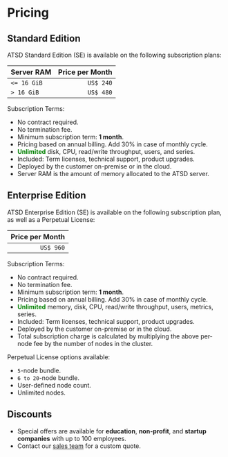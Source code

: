 # Pricing

## Standard Edition

ATSD Standard Edition (SE) is available on the following subscription plans:

| Server RAM |  Price per Month |
|---|---:|
| `<= 16 GiB` | `US$ 240` |
| `> 16 GiB` | `US$ 480` |

Subscription Terms:

* No contract required.
* No termination fee.
* Minimum subscription term: **1 month**.
* Pricing based on annual billing. Add 30% in case of monthly cycle.
* <span style="color: green; font-weight: bold">Unlimited</span> disk, CPU, read/write throughput, users, and series.
* Included: Term licenses, technical support, product upgrades.
* Deployed by the customer on-premise or in the cloud.
* Server RAM is the amount of memory allocated to the ATSD server.

## Enterprise Edition

ATSD Enterprise Edition (SE) is available on the following subscription plan, as well as a Perpetual License:

| Price per Month |
|---:|
| `US$ 960` |

Subscription Terms:

* No contract required.
* No termination fee.
* Minimum subscription term: **1 month**.
* Pricing based on annual billing. Add 30% in case of monthly cycle.
* <span style="color: green; font-weight: bold">Unlimited</span> memory, disk, CPU, read/write throughput, users, metrics, series.
* Included: Term licenses, technical support, product upgrades.
* Deployed by the customer on-premise or in the cloud.
* Total subscription charge is calculated by multiplying the above per-node fee by the number of nodes in the cluster.

Perpetual License options available:

* `5`-node bundle.
* `6 to 20`-node bundle.
* User-defined node count.
* Unlimited nodes.

## Discounts

* Special offers are available for **education**, **non-profit**, and **startup companies** with up to 100 employees.
* Contact our [sales team](https://axibase.com/feedback/) for a custom quote.
